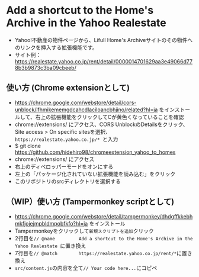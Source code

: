 # Add a shortcut to the Home's Archive in the Yahoo Realestate
- Yahoo!不動産の物件ページから、Lifull Home's Archiveサイトのその物件へのリンクを挿入する拡張機能です。
- サイト例：https://realestate.yahoo.co.jp/rent/detail/0000014701629aa3e49066d778b3b9873c3ba09cbeeb/

## 使い方 (Chrome extensionとして)
- https://chrome.google.com/webstore/detail/cors-unblock/lfhmikememgdcahcdlaciloancbhjino/related?hl=ja をインストールして、右上の拡張機能をクリックしてCが黄色くなっていることを確認
- chrome://extensions/ にアクセス、CORS UnblockのDetailsをクリック、Site access > On specific sitesを選択、`https://realestate.yahoo.co.jp/*
`と入力
- $ git clone https://github.com/hidehiro98/chromeextension_yahoo_to_homes
- chrome://extensions/ にアクセス
- 右上のディベロッパーモードをオンにする
- 左上の「パッケージ化されていない拡張機能を読み込む」をクリック
- このリポジトリのsrcディレクトリを選択する

## （WIP）使い方 (Tampermonkey scriptとして)
- https://chrome.google.com/webstore/detail/tampermonkey/dhdgffkkebhmkfjojejmpbldmpobfkfo?hl=ja をインストール
- Tampermonkeyをクリックして`新規スクリプトを追加`クリック
- 2行目を`// @name         Add a shortcut to the Home's Archive in the Yahoo Realestate `に置き換え
- 7行目を`// @match        https://realestate.yahoo.co.jp/rent/*`に置き換え
- `src/content.js`の内容を全て`// Your code here...`にコピペ
